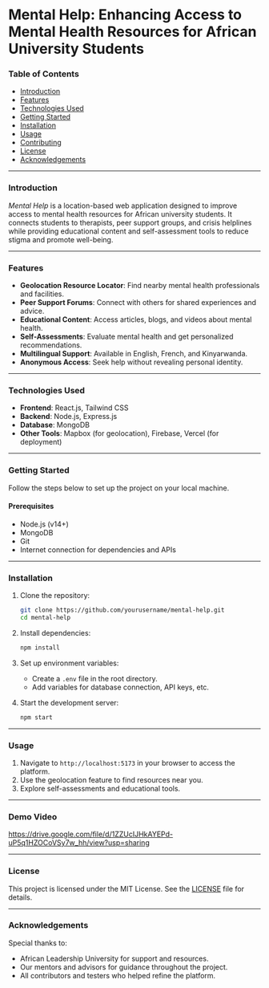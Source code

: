 # **Mental Help: Enhancing Access to Mental Health Resources for African University Students**

### **Table of Contents**
- [Introduction](#introduction)
- [Features](#features)
- [Technologies Used](#technologies-used)
- [Getting Started](#getting-started)
- [Installation](#installation)
- [Usage](#usage)
- [Contributing](#contributing)
- [License](#license)
- [Acknowledgements](#acknowledgements)

---

### **Introduction**
*Mental Help* is a location-based web application designed to improve access to mental health resources for African university students. It connects students to therapists, peer support groups, and crisis helplines while providing educational content and self-assessment tools to reduce stigma and promote well-being.

---

### **Features**
- **Geolocation Resource Locator**: Find nearby mental health professionals and facilities.  
- **Peer Support Forums**: Connect with others for shared experiences and advice.  
- **Educational Content**: Access articles, blogs, and videos about mental health.  
- **Self-Assessments**: Evaluate mental health and get personalized recommendations.  
- **Multilingual Support**: Available in English, French, and Kinyarwanda.  
- **Anonymous Access**: Seek help without revealing personal identity.  

---

### **Technologies Used**
- **Frontend**: React.js, Tailwind CSS  
- **Backend**: Node.js, Express.js  
- **Database**: MongoDB  
- **Other Tools**: Mapbox (for geolocation), Firebase, Vercel (for deployment)  

---

### **Getting Started**
Follow the steps below to set up the project on your local machine.

#### Prerequisites
- Node.js (v14+)
- MongoDB
- Git
- Internet connection for dependencies and APIs

---

### **Installation**
1. Clone the repository:
   ```bash
   git clone https://github.com/yourusername/mental-help.git
   cd mental-help
   ```
2. Install dependencies:
   ```bash
   npm install
   ```
3. Set up environment variables:
   - Create a `.env` file in the root directory.
   - Add variables for database connection, API keys, etc.

4. Start the development server:
   ```bash
   npm start
   ```

---

### **Usage**
1. Navigate to `http://localhost:5173` in your browser to access the platform.  
2. Use the geolocation feature to find resources near you.  
3. Explore self-assessments and educational tools.  

---

### **Demo Video**
https://drive.google.com/file/d/1ZZUcIJHkAYEPd-uP5q1HZOCoVSy7w_hh/view?usp=sharing


---

### **License**
This project is licensed under the MIT License. See the [LICENSE](LICENSE) file for details.

---

### **Acknowledgements**
Special thanks to:
- African Leadership University for support and resources.  
- Our mentors and advisors for guidance throughout the project.  
- All contributors and testers who helped refine the platform.